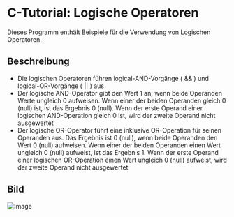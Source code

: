 # C-Tutorial: Logische Operatoren

Dieses Programm enthält Beispiele für die Verwendung von Logischen Operatoren.

## Beschreibung

- Die logischen Operatoren führen logical-AND-Vorgänge ( && ) und logical-OR-Vorgänge ( || ) aus
- Der logische AND-Operator gibt den Wert 1 an, wenn beide Operanden Werte ungleich 0 aufweisen. Wenn einer der beiden Operanden gleich 0 (null) ist, ist das Ergebnis 0 (null). Wenn der erste Operand einer logischen AND-Operation gleich 0 ist, wird der zweite Operand nicht ausgewertet
- Der logische OR-Operator führt eine inklusive OR-Operation für seinen Operanden aus. Das Ergebnis ist 0 (null), wenn beide Operanden den Wert 0 (null) aufweisen. Wenn einer der beiden Operanden einen Wert ungleich 0 (null) aufweist, ist das Ergebnis 1. Wenn der erste Operand einer logischen OR-Operation einen Wert ungleich 0 (null) aufweist, wird der zweite Operand nicht ausgewertet


## Bild

![image](https://user-images.githubusercontent.com/63674539/195988631-db4d58c3-156c-447c-b42a-9ff6c8f25edf.png)

